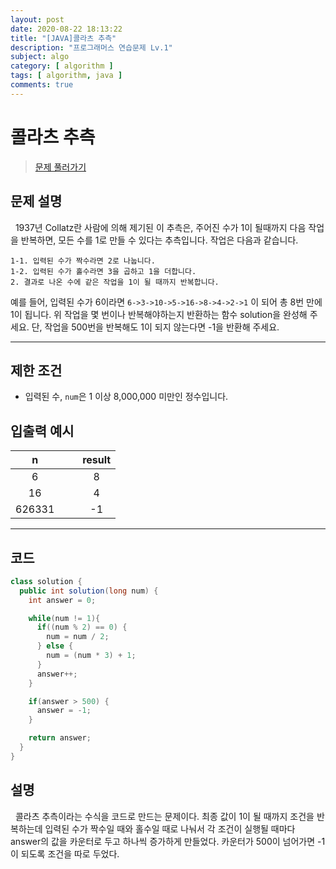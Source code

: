 ```yaml
---
layout: post
date: 2020-08-22 18:13:22
title: "[JAVA]콜라츠 추측"
description: "프로그래머스 연습문제 Lv.1"
subject: algo
category: [ algorithm ]
tags: [ algorithm, java ]
comments: true
---
```


# 콜라츠 추측

> [문제 풀러가기](programmers.co.kr/learn/courses/30/lessons/12943)

## 문제 설명

&nbsp; 1937년 Collatz란 사람에 의해 제기된 이 추측은, 주어진 수가 1이 될때까지 다음 작업을 반복하면, 모든 수를 1로 만들 수 있다는 추측입니다. 작업은 다음과 같습니다.

```
1-1. 입력된 수가 짝수라면 2로 나눕니다.
1-2. 입력된 수가 홀수라면 3을 곱하고 1을 더합니다.
2. 결과로 나온 수에 같은 작업을 1이 될 때까지 반복합니다.
```

예를 들어, 입력된 수가 6이라면 `6->3->10->5->16->8->4->2->1` 이 되어 총 8번 만에 1이 됩니다. 위 작업을 몇 번이나 반복해야하는지 반환하는 함수 solution을 완성해 주세요. 단, 작업을 500번을 반복해도 1이 되지 않는다면 -1을 반환해 주세요.

---

## 제한 조건

+ 입력된 수, `num`은 1 이상 8,000,000 미만인 정수입니다.

## 입출력 예시

| n | &nbsp; &nbsp; | result |
|:---:|---|:---:|
| 6 || 8 |
| 16 || 4 |
| 626331 || -1 |

---

## 코드

```java
class solution {
  public int solution(long num) {
    int answer = 0;

    while(num != 1){
      if((num % 2) == 0) {
        num = num / 2;
      } else {
        num = (num * 3) + 1;
      }
      answer++;
    }   

    if(answer > 500) {
      answer = -1;
    }

    return answer;
  }
}
```

## 설명

&nbsp; 콜라츠 추측이라는 수식을 코드로 만드는 문제이다. 최종 값이 1이 될 때까지 조건을 반복하는데 입력된 수가 짝수일 때와 홀수일 때로 나눠서 각 조건이 실행될 때마다 answer의 값을 카운터로 두고 하나씩 증가하게 만들었다. 카운터가 500이 넘어가면 -1이 되도록 조건을 따로 두었다.
